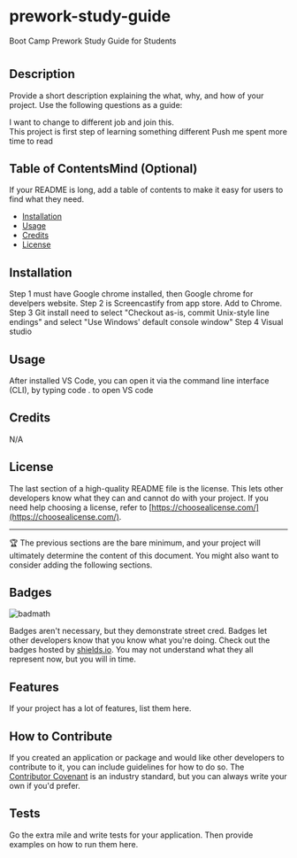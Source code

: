 # prework-study-guide
Boot Camp Prework Study Guide for Students
# <Prework Study Guide Webpage>

## Description

Provide a short description explaining the what, why, and how of your project. Use the following questions as a guide:

I want to change to different job and join this.  
This project is first step of learning something different
Push me spent more time to read 


## Table of ContentsMind (Optional)

If your README is long, add a table of contents to make it easy for users to find what they need.

- [Installation](#installation)
- [Usage](#usage)
- [Credits](#credits)
- [License](#license)

## Installation

Step 1 must have Google chrome installed, then Google chrome for develpers website.
Step 2 is Screencastify from app store. Add to Chrome. 
Step 3 Git install need to select "Checkout as-is, commit Unix-style line endings" and select "Use Windows' default console window"
Step 4 Visual studio 

## Usage

  After installed VS Code, you can open it via the command line interface (CLI), by typing code . to open VS code

## Credits

N/A

## License

The last section of a high-quality README file is the license. This lets other developers know what they can and cannot do with your project. If you need help choosing a license, refer to [https://choosealicense.com/](https://choosealicense.com/).

---

🏆 The previous sections are the bare minimum, and your project will ultimately determine the content of this document. You might also want to consider adding the following sections.

## Badges

![badmath](https://img.shields.io/github/languages/top/nielsenjared/badmath)

Badges aren't necessary, but they demonstrate street cred. Badges let other developers know that you know what you're doing. Check out the badges hosted by [shields.io](https://shields.io/). You may not understand what they all represent now, but you will in time.

## Features

If your project has a lot of features, list them here.

## How to Contribute

If you created an application or package and would like other developers to contribute to it, you can include guidelines for how to do so. The [Contributor Covenant](https://www.contributor-covenant.org/) is an industry standard, but you can always write your own if you'd prefer.

## Tests

Go the extra mile and write tests for your application. Then provide examples on how to run them here.